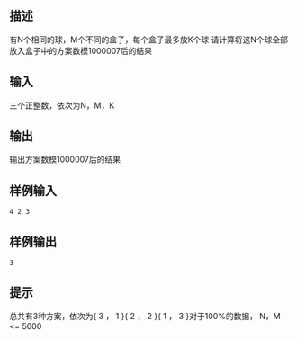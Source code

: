 ## 描述


有N个相同的球，M个不同的盒子，每个盒子最多放K个球 
请计算将这N个球全部放入盒子中的方案数模1000007后的结果 


## 输入


三个正整数，依次为N，M，K 

## 输出


输出方案数模1000007后的结果 

## 样例输入


```
4 2 3
```


## 样例输出


```
3
```


## 提示


总共有3种方案，依次为{ 3 ， 1 }{ 2 ， 2 }{ 1 ， 3 }对于100%的数据， N，M <= 5000 

